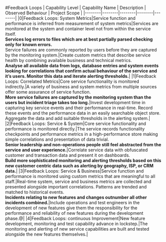#Feedback Loops
| Capability Level | Capability Name | Description | Observed Behaviour | Project Scope |
|--------|--------|--------|--------|--------|
|0|Feedback Loops: System Metrics|Service function and performance is inferred from measurement of system metrics|Services are monitored at the system and container level not from within the service itself.<br>**Services log errors to files which are at best partially parsed checking only for known errors.**<br>Service failures are commonly reported by users before they are captured by the monitoring system.|Create custom metrics that describe service health by combining available business and technical metrics.<br>**Analyse all available data from logs, database entries and system events looking for correlations that confirm actual behaviour of the service and it’s users. Monitor this data and iterate alerting thresholds.**|
|1|Feedback Loops: Correlated Metrics|Core service functionality is monitored indirectly.|A variety of business and system metrics from multiple sources offer some assurance of service function.<br>**More service failures are captured by the monitoring system than the users but incident triage takes too long.**|Invest development time in capturing key service events and their performance in real-time. Record these events and the performance data in an easily searchable object store. Aggregate the data and add suitable thresholds in the alerting system.|
|2|Feedback Loops: Service & System|Core service functionality and performance is monitored directly.|The service records functionality checkpoints and performance metrics in a high-performance store making simple correlations and presentation of data trivial.<br>**Senior leadership and non-operations people still feel abstracted from the service and user experience.**|Correlate service data with obfuscated customer and transaction data and present it on dashboards.<br>**Build more sophisticated monitoring and alerting thresholds based on this new customer centric data such as alerting by geography, ISP, or  CRM data.**|
|3|Feedback Loops: Service & Business|Service function and performance is monitored using custom metrics that are meaningful to all staff.|Real-time system, service and business metrics are collected and presented alongside important correlations. Patterns are trended and matched to historical events.<br>**Incidents relating to new features and changes outnumber all other incidents combined.**|Include operations and test engineers in the development of new features give them the responsibility for the performance and reliability of new features during the development phase.@[]()|
|4|Feedback Loops: continuous Improvement|New feature development, monitoring and test capability advance in lockstep.|The monitoring and alerting of new service capabilities are built and tested alongside the new features themselves.|